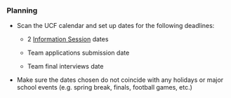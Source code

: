 ### Planning

* Scan the UCF calendar and set up dates for the following deadlines:

    * 2 [Information Session](/infoSessions.md) dates

    * Team applications submission date

    * Team final interviews date

* Make sure the dates chosen do not coincide with any holidays or major school events (e.g. spring break, finals, football games, etc.)
